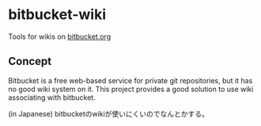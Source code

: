 bitbucket-wiki
==============

Tools for wikis on [bitbucket.org](http://www.bitbucket.org/)

Concept
-------

Bitbucket is a free web-based service for private git repositories, but it has no good wiki system on it.
This project provides a good solution to use wiki associating with bitbucket.

(in Japanese) bitbucketのwikiが使いにくいのでなんとかする。